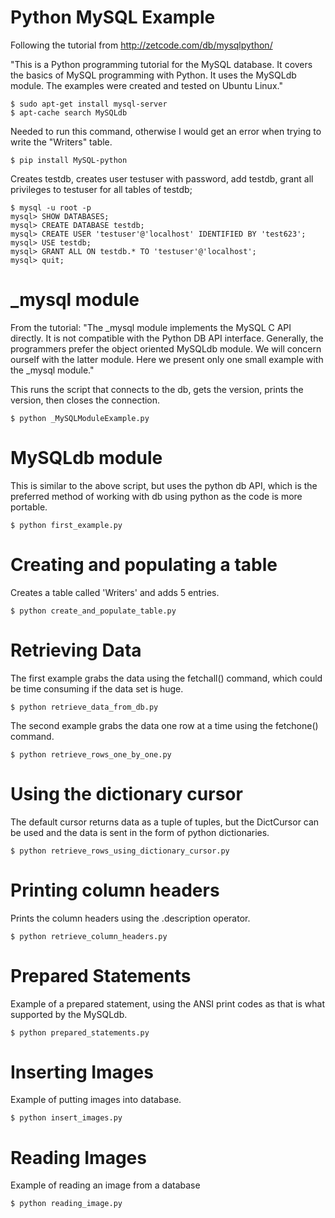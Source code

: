 Python MySQL Example
======================

Following the tutorial from 
http://zetcode.com/db/mysqlpython/

"This is a Python programming tutorial for the MySQL database. It covers the basics of MySQL programming with Python. It uses the MySQLdb module. The examples were created and tested on Ubuntu Linux."

```
$ sudo apt-get install mysql-server
$ apt-cache search MySQLdb
```


Needed to run this command, otherwise I would get an error when trying to write the "Writers" table.
```
$ pip install MySQL-python
```

Creates testdb, creates user testuser with password, add testdb, grant all privileges to testuser for all tables of testdb;

``` 
$ mysql -u root -p
mysql> SHOW DATABASES;
mysql> CREATE DATABASE testdb;
mysql> CREATE USER 'testuser'@'localhost' IDENTIFIED BY 'test623';
mysql> USE testdb;
mysql> GRANT ALL ON testdb.* TO 'testuser'@'localhost';
mysql> quit;
```

_mysql module
=============
From the tutorial:
"The _mysql module implements the MySQL C API directly. It is not compatible with the Python DB API interface. Generally, the programmers prefer the object oriented MySQLdb module. We will concern ourself with the latter module. Here we present only one small example with the _mysql module."

This runs the script that connects to the db, gets the version, prints the version, then closes the connection.

``` 
$ python _MySQLModuleExample.py 
```

MySQLdb module
==============
This is similar to the above script, but uses the python db API, which is the preferred method of working with db using python as the code is more portable.
``` 
$ python first_example.py 
```


Creating and populating a table
===============================
Creates a table called 'Writers' and adds 5 entries.
``` 
$ python create_and_populate_table.py 
```

Retrieving Data
===============
The first example grabs the data using the fetchall() command, which could be time consuming if the data set is huge.
```
$ python retrieve_data_from_db.py
```

The second example grabs the data one row at a time using the fetchone() command.
```
$ python retrieve_rows_one_by_one.py
```

Using the dictionary cursor
===========================
The default cursor returns data as a tuple of tuples, but the DictCursor can be used and the data is sent in the form of python dictionaries.

```
$ python retrieve_rows_using_dictionary_cursor.py
```

Printing column headers
=======================

Prints the column headers using the .description operator.
```
$ python retrieve_column_headers.py
```

Prepared Statements
===================

Example of a prepared statement, using the ANSI print codes as that is what supported by the MySQLdb.

```
$ python prepared_statements.py
```

Inserting Images
================
Example of putting images into database.
```
$ python insert_images.py
```

Reading Images
==============
Example of reading an image from a database
```
$ python reading_image.py
```
